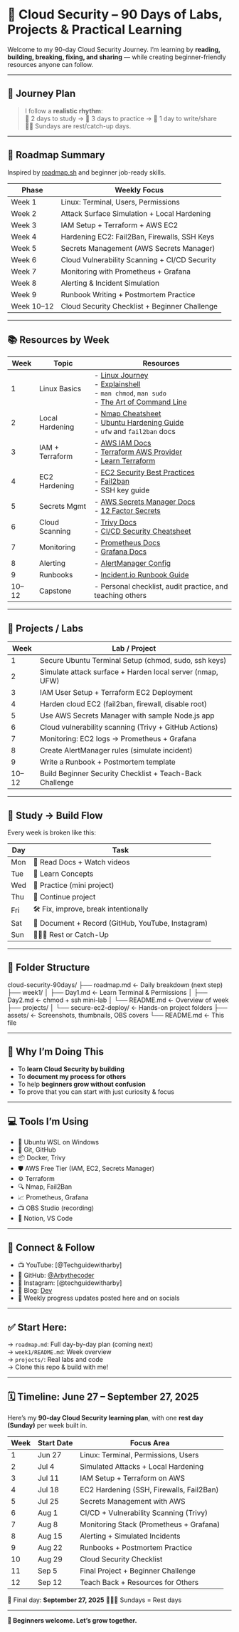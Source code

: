 # 🔐 Cloud Security – 90 Days of Labs, Projects & Practical Learning

Welcome to my 90-day Cloud Security Journey. I’m learning by **reading, building, breaking, fixing, and sharing** — while creating beginner-friendly resources anyone can follow.

---

## 📅 Journey Plan

> I follow a **realistic rhythm**:  
> 🧠 2 days to study → 🔨 3 days to practice → 📝 1 day to write/share  
> 🙌🏽 Sundays are rest/catch-up days.

---

## 🧭 Roadmap Summary

Inspired by [roadmap.sh](https://roadmap.sh/cloud-security) and beginner job-ready skills.

| Phase        | Weekly Focus                                    |
|--------------|--------------------------------------------------|
| Week 1       | Linux: Terminal, Users, Permissions              |
| Week 2       | Attack Surface Simulation + Local Hardening      |
| Week 3       | IAM Setup + Terraform + AWS EC2                  |
| Week 4       | Hardening EC2: Fail2Ban, Firewalls, SSH Keys     |
| Week 5       | Secrets Management (AWS Secrets Manager)         |
| Week 6       | Cloud Vulnerability Scanning + CI/CD Security    |
| Week 7       | Monitoring with Prometheus + Grafana             |
| Week 8       | Alerting & Incident Simulation                   |
| Week 9       | Runbook Writing + Postmortem Practice            |
| Week 10–12   | Cloud Security Checklist + Beginner Challenge    |

---

## 📚 Resources by Week

| Week | Topic | Resources |
|------|-------|-----------|
| 1 | Linux Basics | - [Linux Journey](https://linuxjourney.com) <br> - [Explainshell](https://explainshell.com) <br> - `man chmod`, `man sudo` <br> - [The Art of Command Line](https://github.com/jlevy/the-art-of-command-line) |
| 2 | Local Hardening | - [Nmap Cheatsheet](https://github.com/trimstray/nmap-cheat-sheet) <br> - [Ubuntu Hardening Guide](https://infosec.mozilla.org/guidelines/linux.html) <br> - `ufw` and `fail2ban` docs |
| 3 | IAM + Terraform | - [AWS IAM Docs](https://docs.aws.amazon.com/IAM/latest/UserGuide/introduction.html) <br> - [Terraform AWS Provider](https://registry.terraform.io/providers/hashicorp/aws/latest/docs) <br> - [Learn Terraform](https://learn.hashicorp.com/collections/terraform/aws-get-started) |
| 4 | EC2 Hardening | - [EC2 Security Best Practices](https://docs.aws.amazon.com/AWSEC2/latest/UserGuide/ec2-best-practices.html) <br> - [Fail2ban](https://www.fail2ban.org/) <br> - SSH key guide |
| 5 | Secrets Mgmt | - [AWS Secrets Manager Docs](https://docs.aws.amazon.com/secretsmanager/) <br> - [12 Factor Secrets](https://12factor.net/config) |
| 6 | Cloud Scanning | - [Trivy Docs](https://aquasecurity.github.io/trivy/) <br> - [CI/CD Security Cheatsheet](https://cheatsheetseries.owasp.org/cheatsheets/CI_CD_Security_Cheat_Sheet.html) |
| 7 | Monitoring | - [Prometheus Docs](https://prometheus.io/docs/introduction/overview/) <br> - [Grafana Docs](https://grafana.com/docs/grafana/latest/) |
| 8 | Alerting | - [AlertManager Config](https://prometheus.io/docs/alerting/latest/alertmanager/) |
| 9 | Runbooks | - [Incident.io Runbook Guide](https://incident.io/blog/incident-runbooks) |
| 10–12 | Capstone | - Personal checklist, audit practice, and teaching others |

---

## 🧪 Projects / Labs

| Week | Lab / Project |
|------|---------------|
| 1 | Secure Ubuntu Terminal Setup (chmod, sudo, ssh keys) |
| 2 | Simulate attack surface + Harden local server (nmap, UFW) |
| 3 | IAM User Setup + Terraform EC2 Deployment |
| 4 | Harden cloud EC2 (fail2ban, firewall, disable root) |
| 5 | Use AWS Secrets Manager with sample Node.js app |
| 6 | Cloud vulnerability scanning (Trivy + GitHub Actions) |
| 7 | Monitoring: EC2 logs → Prometheus + Grafana |
| 8 | Create AlertManager rules (simulate incident) |
| 9 | Write a Runbook + Postmortem template |
| 10–12 | Build Beginner Security Checklist + Teach-Back Challenge |

---

## 🧠 Study → Build Flow

Every week is broken like this:

| Day | Task |
|-----|------|
| Mon | 📘 Read Docs + Watch videos |
| Tue | 🧠 Learn Concepts |
| Wed | 🔧 Practice (mini project) |
| Thu | 🔧 Continue project |
| Fri | 🛠 Fix, improve, break intentionally |
| Sat | 📸 Document + Record (GitHub, YouTube, Instagram) |
| Sun | 🧘🏽‍♀️ Rest or Catch-Up |

---

## 📂 Folder Structure

cloud-security-90days/
├── roadmap.md ← Daily breakdown (next step)
├── week1/
│ ├── Day1.md ← Learn Terminal & Permissions
│ ├── Day2.md ← chmod + ssh mini-lab
│ └── README.md ← Overview of week
├── projects/
│ └── secure-ec2-deploy/ ← Hands-on project folders
├── assets/ ← Screenshots, thumbnails, OBS covers
└── README.md ← This file


---

## 📌 Why I’m Doing This

- To **learn Cloud Security by building**
- To **document my process for others**
- To help **beginners grow without confusion**
- To prove that you can start with just curiosity & focus

---

## 💻 Tools I’m Using

- 🐧 Ubuntu WSL on Windows
- 🧰 Git, GitHub
- 📦 Docker, Trivy
- 🛡️ AWS Free Tier (IAM, EC2, Secrets Manager)
- ⚙️ Terraform
- 🔍 Nmap, Fail2Ban
- 📈 Prometheus, Grafana
- 📺 OBS Studio (recording)
- 📝 Notion, VS Code

---

## 🧠 Connect & Follow

- 📺 YouTube: [@Techguidewitharby]
- 🐙 GitHub: [@Arbythecoder](https://github.com/Arbythecoder)
- 📸 Instagram: [@techguidewitharby]
- 📝 Blog: [Dev](https://dev.to/arbythecoder)
- 💌 Weekly progress updates posted here and on socials

---

## ✅ Start Here:

→ `roadmap.md`: Full day-by-day plan (coming next)  
→ `week1/README.md`: Week overview  
→ `projects/`: Real labs and code  
→ Clone this repo & build with me!

---
## 🗓️ Timeline: June 27 – September 27, 2025

Here’s my **90-day Cloud Security learning plan**, with one **rest day (Sunday)** per week built in.

| Week | Start Date | Focus Area                               |
|------|------------|-------------------------------------------|
| 1    | Jun 27     | Linux: Terminal, Permissions, Users       |
| 2    | Jul 4      | Simulated Attacks + Local Hardening       |
| 3    | Jul 11     | IAM Setup + Terraform on AWS              |
| 4    | Jul 18     | EC2 Hardening (SSH, Firewalls, Fail2Ban)  |
| 5    | Jul 25     | Secrets Management with AWS               |
| 6    | Aug 1      | CI/CD + Vulnerability Scanning (Trivy)    |
| 7    | Aug 8      | Monitoring Stack (Prometheus + Grafana)   |
| 8    | Aug 15     | Alerting + Simulated Incidents            |
| 9    | Aug 22     | Runbooks + Postmortem Practice            |
| 10   | Aug 29     | Cloud Security Checklist                  |
| 11   | Sep 5      | Final Project + Beginner Challenge        |
| 12   | Sep 12     | Teach Back + Resources for Others         |

🎉 Final day: **September 27, 2025**
🧘🏽‍♀️ Sundays = Rest days

---

**🌟 Beginners welcome. Let’s grow together.**

